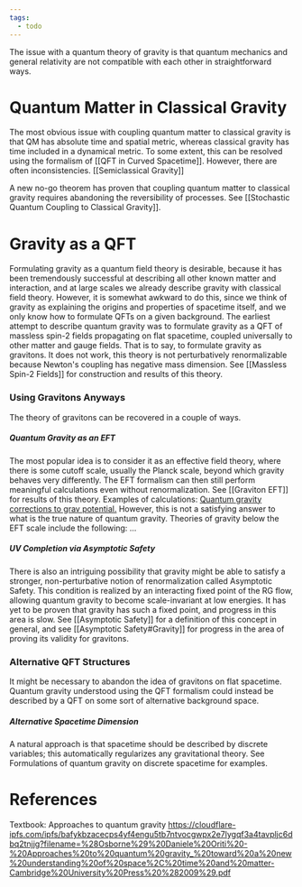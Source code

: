 ```yaml
---
tags:
  - todo
---
```

The issue with a quantum theory of gravity is that quantum mechanics and general relativity are not compatible with each other in straightforward ways. 
# Quantum Matter in Classical Gravity
The most obvious issue with coupling quantum matter to classical gravity is that QM has absolute time and spatial metric, whereas classical gravity has time included in a dynamical metric. To some extent, this can be resolved using the formalism of [[QFT in Curved Spacetime]]. However, there are often inconsistencies.
[[Semiclassical Gravity]]

A new no-go theorem has proven that coupling quantum matter to classical gravity requires abandoning the reversibility of processes. See [[Stochastic Quantum Coupling to Classical Gravity]].

# Gravity as a QFT
Formulating gravity as a quantum field theory is desirable, because it has been tremendously successful at describing all other known matter and interaction, and at large scales we already describe gravity with classical field theory. However, it is somewhat awkward to do this, since we think of gravity as explaining the origins and properties of spacetime itself, and we only know how to formulate QFTs on a given background. 
The earliest attempt to describe quantum gravity was to formulate gravity as a QFT of massless spin-2 fields propagating on flat spacetime, coupled universally to other matter and gauge fields. That is to say, to formulate gravity as gravitons. It does not work, this theory is not perturbatively renormalizable because Newton's coupling has negative mass dimension. 
See [[Massless Spin-2 Fields]] for construction and results of this theory.

### Using Gravitons Anyways

The theory of gravitons can be recovered in a couple of ways. 
##### Quantum Gravity as an EFT
The most popular idea is to consider it as an effective field theory, where
there is some cutoff scale, usually the Planck scale, beyond which gravity
behaves very differently. The EFT formalism can then still perform meaningful
calculations even without renormalization. 
See [[Graviton EFT]] for results of this theory.
Examples of calculations:
	[Quantum gravity corrections to grav potential.](https://arxiv.org/abs/hep-th/0211072)
However, this is not a satisfying answer to what is the true nature of quantum
gravity. Theories of gravity below the EFT scale include the following:
	...

##### UV Completion via Asymptotic Safety
There is also an intriguing possibility that gravity might be able to satisfy a
stronger, non-perturbative notion of renormalization called Asymptotic Safety.
This condition is realized by an interacting fixed point of the RG flow,
allowing quantum gravity to become scale-invariant at low energies. It has yet
to be proven that gravity has such a fixed point, and progress in this area is slow.
See [[Asymptotic Safety]] for a definition of this concept in general, and see [[Asymptotic Safety#Gravity]] for progress in the area of proving its validity for gravitons.

### Alternative QFT Structures

It might be necessary to abandon the idea of gravitons on flat spacetime. Quantum gravity understood using the QFT formalism could instead be described by a QFT on some sort of alternative background space.

##### Alternative Spacetime Dimension


A natural approach is that spacetime should be described by discrete variables; this automatically regularizes any gravitational theory. See Formulations of quantum gravity on discrete spacetime for examples.



# References
Textbook: Approaches to quantum gravity
https://cloudflare-ipfs.com/ipfs/bafykbzacecps4yf4engu5tb7ntvocgwpx2e7lygqf3a4tavpljc6dbq2tnjjg?filename=%28Osborne%29%20Daniele%20Oriti%20-%20Approaches%20to%20quantum%20gravity_%20toward%20a%20new%20understanding%20of%20space%2C%20time%20and%20matter-Cambridge%20University%20Press%20%282009%29.pdf

